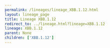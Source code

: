 ```yaml
---
permalink: /lineages/lineage_XBB.1.12.html
layout: lineage_page
title: Lineage XBB.1.12
redirect_to: ../lineage.html?lineage=XBB.1.12
lineage: XBB.1.12
parent: None
children: ['XBB.1.12']
---
```

